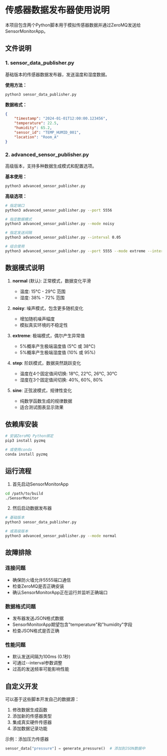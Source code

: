 # 传感器数据发布器使用说明

本项目包含两个Python脚本用于模拟传感器数据并通过ZeroMQ发送给SensorMonitorApp。

## 文件说明

### 1. sensor_data_publisher.py
基础版本的传感器数据发布器，发送温度和湿度数据。

**使用方法：**
```bash
python3 sensor_data_publisher.py
```

**数据格式：**
```json
{
    "timestamp": "2024-01-01T12:00:00.123456",
    "temperature": 22.5,
    "humidity": 65.2,
    "sensor_id": "TEMP_HUMID_001",
    "location": "Room_A"
}
```

### 2. advanced_sensor_publisher.py
高级版本，支持多种数据生成模式和配置选项。

**基本使用：**
```bash
python3 advanced_sensor_publisher.py
```

**高级选项：**
```bash
# 指定端口
python3 advanced_sensor_publisher.py --port 5556

# 指定数据模式
python3 advanced_sensor_publisher.py --mode noisy

# 指定发送间隔
python3 advanced_sensor_publisher.py --interval 0.05

# 组合使用
python3 advanced_sensor_publisher.py --port 5555 --mode extreme --interval 0.1
```

## 数据模式说明

1. **normal** (默认): 正常模式，数据变化平滑
   - 温度: 15°C - 29°C 范围
   - 湿度: 38% - 72% 范围

2. **noisy**: 噪声模式，包含更多随机变化
   - 增加随机噪声幅度
   - 模拟真实环境的不稳定性

3. **extreme**: 极端模式，偶尔产生异常值
   - 5%概率产生极端温度值 (5°C 或 38°C)
   - 5%概率产生极端湿度值 (10% 或 95%)

4. **step**: 阶跃模式，数据突然跳跃变化
   - 温度在4个固定值间切换: 18°C, 22°C, 26°C, 30°C
   - 湿度在3个固定值间切换: 40%, 60%, 80%

5. **sine**: 正弦波模式，规律性变化
   - 纯数学函数生成的规律数据
   - 适合测试图表显示效果

## 依赖库安装

```bash
# 安装ZeroMQ Python绑定
pip3 install pyzmq

# 或使用conda
conda install pyzmq
```

## 运行流程

1. 首先启动SensorMonitorApp
```bash
cd /path/to/build
./SensorMonitor
```

2. 然后启动数据发布器
```bash
# 基础版本
python3 sensor_data_publisher.py

# 或高级版本
python3 advanced_sensor_publisher.py --mode normal
```

## 故障排除

### 连接问题
- 确保防火墙允许5555端口通信
- 检查ZeroMQ是否正确安装
- 确认SensorMonitorApp正在运行并监听正确端口

### 数据格式问题
- 发布器发送JSON格式数据
- SensorMonitorApp期望包含"temperature"和"humidity"字段
- 检查JSON格式是否正确

### 性能问题
- 默认发送间隔为100ms (0.1秒)
- 可通过--interval参数调整
- 过高的发送频率可能影响性能

## 自定义开发

可以基于这些脚本开发自己的数据源：

1. 修改数据生成函数
2. 添加新的传感器类型
3. 集成真实硬件传感器
4. 添加数据记录功能

示例：添加压力传感器
```python
sensor_data["pressure"] = generate_pressure()  # 添加到JSON数据中
```